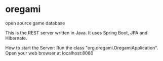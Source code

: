 oregami
============================
open source game database

This is the REST server written in Java.
It uses Spring Boot, JPA and Hibernate.

How to start the Server:
Run the class "org.oregami.OregamiApplication".
Open your web browser at localhost:8080
